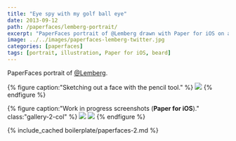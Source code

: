 ```yaml
---
title: "Eye spy with my golf ball eye"
date: 2013-09-12
path: /paperfaces/lemberg-portrait/
excerpt: "PaperFaces portrait of @Lemberg drawn with Paper for iOS on an iPad."
image: ../../images/paperfaces-lemberg-twitter.jpg
categories: [paperfaces]
tags: [portrait, illustration, Paper for iOS, beard]
---
```


PaperFaces portrait of [@Lemberg](https://twitter.com/lemberg).

{% figure caption:"Sketching out a face with the pencil tool." %}
[![](../../images/paperfaces-lemberg-process-1-750.jpg)](../../images/paperfaces-lemberg-process-1-lg.jpg)
{% endfigure %}

{% figure caption:"Work in progress screenshots (**Paper for iOS**)." class:"gallery-2-col" %}
[![](../../images/paperfaces-lemberg-process-2-600.jpg)](../../images/paperfaces-lemberg-process-2-lg.jpg)
[![](../../images/paperfaces-lemberg-process-3-600.jpg)](../../images/paperfaces-lemberg-process-3-lg.jpg)
{% endfigure %}

{% include_cached boilerplate/paperfaces-2.md %}

